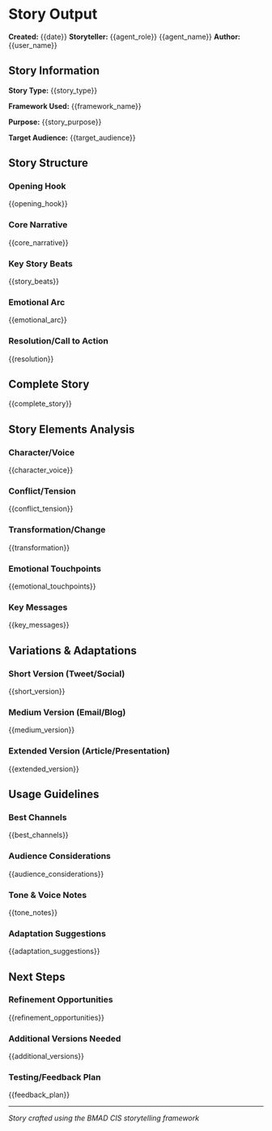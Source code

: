 # Story Output

**Created:** {{date}}
**Storyteller:** {{agent_role}} {{agent_name}}
**Author:** {{user_name}}

## Story Information

**Story Type:** {{story_type}}

**Framework Used:** {{framework_name}}

**Purpose:** {{story_purpose}}

**Target Audience:** {{target_audience}}

## Story Structure

### Opening Hook

{{opening_hook}}

### Core Narrative

{{core_narrative}}

### Key Story Beats

{{story_beats}}

### Emotional Arc

{{emotional_arc}}

### Resolution/Call to Action

{{resolution}}

## Complete Story

{{complete_story}}

## Story Elements Analysis

### Character/Voice

{{character_voice}}

### Conflict/Tension

{{conflict_tension}}

### Transformation/Change

{{transformation}}

### Emotional Touchpoints

{{emotional_touchpoints}}

### Key Messages

{{key_messages}}

## Variations & Adaptations

### Short Version (Tweet/Social)

{{short_version}}

### Medium Version (Email/Blog)

{{medium_version}}

### Extended Version (Article/Presentation)

{{extended_version}}

## Usage Guidelines

### Best Channels

{{best_channels}}

### Audience Considerations

{{audience_considerations}}

### Tone & Voice Notes

{{tone_notes}}

### Adaptation Suggestions

{{adaptation_suggestions}}

## Next Steps

### Refinement Opportunities

{{refinement_opportunities}}

### Additional Versions Needed

{{additional_versions}}

### Testing/Feedback Plan

{{feedback_plan}}

---

_Story crafted using the BMAD CIS storytelling framework_
